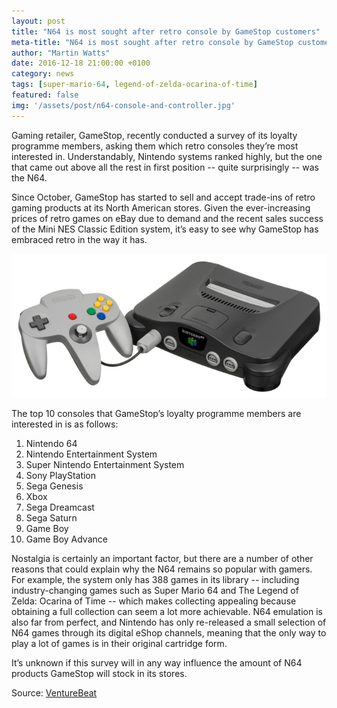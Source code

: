 ```yaml
---
layout: post
title: "N64 is most sought after retro console by GameStop customers"
meta-title: "N64 is most sought after retro console by GameStop customers"
author: "Martin Watts"
date: 2016-12-18 21:00:00 +0100
category: news
tags: [super-mario-64, legend-of-zelda-ocarina-of-time]
featured: false
img: '/assets/post/n64-console-and-controller.jpg'
---
```

Gaming retailer, GameStop, recently conducted a survey of its loyalty programme members, asking them which retro consoles they’re most interested in. Understandably, Nintendo systems ranked highly, but the one that came out above all the rest in first position -- quite surprisingly -- was the N64.

Since October, GameStop has started to sell and accept trade-ins of retro gaming products at its North American stores. Given the ever-increasing prices of retro games on eBay due to demand and the recent sales success of the Mini NES Classic Edition system, it’s easy to see why GameStop has embraced retro in the way it has.

![Nintendo 64 console deck with controller](/assets/post/n64-console-and-controller.jpg)

The top 10 consoles that GameStop’s loyalty programme members are interested in is as follows:

1. Nintendo 64
1. Nintendo Entertainment System
1. Super Nintendo Entertainment System
1. Sony PlayStation
1. Sega Genesis
1. Xbox
1. Sega Dreamcast
1. Sega Saturn
1. Game Boy
1. Game Boy Advance

Nostalgia is certainly an important factor, but there are a number of other reasons that could explain why the N64 remains so popular with gamers. For example, the system only has 388 games in its library -- including industry-changing games such as Super Mario 64 and The Legend of Zelda: Ocarina of Time --  which makes collecting appealing because obtaining a full collection can seem a lot more achievable. N64 emulation is also far from perfect, and Nintendo has only re-released a small selection of N64 games through its digital eShop channels, meaning that the only way to play a lot of games is in their original cartridge form.

It’s unknown if this survey will in any way influence the amount of N64 products GameStop will stock in its stores.

Source: [VentureBeat](http://venturebeat.com/2016/12/15/gamestop-nintendo-64-is-the-hottest-system-in-the-retro-gaming-scene)
